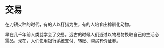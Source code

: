 # 交易

在刀耕火种的时代，有的人以打猎为生，有的人培育庄稼驯化动物。



早在几千年前人类就学会了交易。远古的时候人们通过以物易物换取自己的生活必需品，现在，人们使用银行系统支付、转账、购买有价证券。

